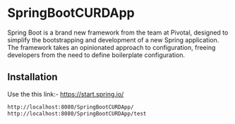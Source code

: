 # SpringBootCURDApp

Spring Boot is a brand new framework from the team at Pivotal, designed to simplify the bootstrapping and development of a new Spring application. The framework takes an opinionated approach to configuration, freeing developers from the need to define boilerplate configuration.

## Installation

Use the this link:- https://start.spring.io/



```bash
http://localhost:8080/SpringBootCURDApp/
http://localhost:8080/SpringBootCURDApp/test
```



